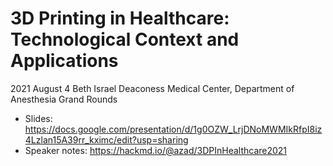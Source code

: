 # 3D Printing in Healthcare: Technological Context and Applications
2021 August 4
Beth Israel Deaconess Medical Center, Department of Anesthesia Grand Rounds

* Slides: https://docs.google.com/presentation/d/1g0OZW_LrjDNoMWMIkRfpI8iz4Lzlan15A39rr_kximc/edit?usp=sharing
* Speaker notes: https://hackmd.io/@azad/3DPInHealthcare2021
